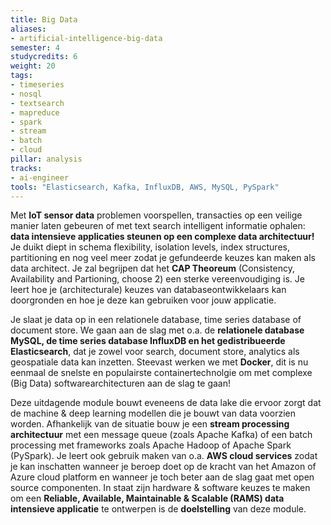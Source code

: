 ```yaml
---
title: Big Data
aliases: 
- artificial-intelligence-big-data
semester: 4
studycredits: 6
weight: 20
tags:
- timeseries 
- nosql 
- textsearch 
- mapreduce 
- spark 
- stream 
- batch
- cloud
pillar: analysis
tracks: 
- ai-engineer
tools: "Elasticsearch, Kafka, InfluxDB, AWS, MySQL, PySpark"
---
```


Met **IoT sensor data** problemen voorspellen, transacties op een veilige manier laten gebeuren of met text search intelligent informatie ophalen: **data intensieve applicaties steunen op een complexe data architectuur!** Je duikt diept in schema flexibility, isolation levels, index structures, partitioning en nog veel meer zodat je gefundeerde keuzes kan maken als data architect. Je zal begrijpen dat het **CAP Theoreum** (Consistency, Availability and Partioning, choose 2) een sterke vereenvoudiging is. Je leert hoe je (architecturale) keuzes van databaseontwikkelaars kan doorgronden en hoe je deze kan gebruiken voor jouw applicatie.

Je slaat je data op in een relationele database, time series database of document store. We gaan aan de slag met o.a. de **relationele database MySQL, de time series database InfluxDB en het gedistribueerde Elasticsearch**, dat je zowel voor search, document store, analytics als geospatiale data kan inzetten. Steevast werken we met **Docker**, dit is nu eenmaal de snelste en populairste containertechnolgie om met complexe (Big Data) softwarearchitecturen aan de slag te gaan!

Deze uitdagende module bouwt eveneens de data lake die ervoor zorgt dat de machine & deep learning modellen die je bouwt van data voorzien worden. Afhankelijk van de situatie bouw je een **stream processing architectuur** met een message queue (zoals Apache Kafka) of een batch processing met frameworks zoals Apache Hadoop of Apache Spark (PySpark). Je leert ook gebruik maken van o.a. **AWS cloud services** zodat je kan inschatten wanneer je beroep doet op de kracht van het Amazon of Azure cloud platform en wanneer je toch beter aan de slag gaat met open source componenten. In staat zijn hardware & software keuzes te maken om een **Reliable, Available, Maintainable & Scalable (RAMS) data intensieve applicatie** te ontwerpen is de **doelstelling** van deze module.
